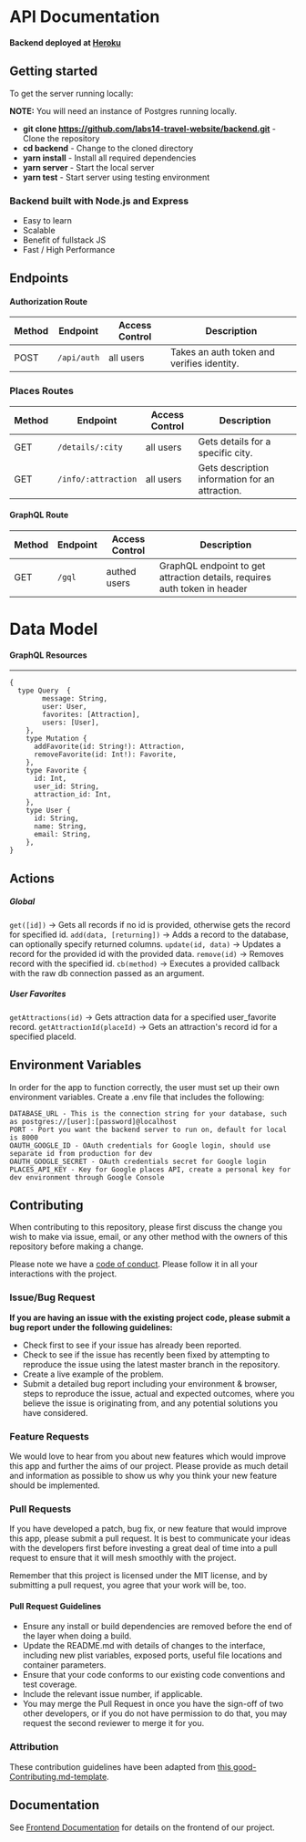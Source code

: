 # API Documentation

#### Backend deployed at [Heroku](http://roamly.herokuapp.com)

## Getting started

To get the server running locally:

**NOTE:** You will need an instance of Postgres running locally.

- **git clone https://github.com/labs14-travel-website/backend.git** - Clone the repository
- **cd backend** - Change to the cloned directory
- **yarn install** - Install all required dependencies
- **yarn server** - Start the local server
- **yarn test** - Start server using testing environment

### Backend built with Node.js and Express

- Easy to learn
- Scalable
- Benefit of fullstack JS
- Fast / High Performance

## Endpoints

#### Authorization Route

| Method | Endpoint                | Access Control | Description                                |
| ------ | ----------------------- | -------------- | ------------------------------------------ |
| POST   | `/api/auth`             | all users      | Takes an auth token and verifies identity. |

### Places Routes

| Method | Endpoint                | Access Control | Description                                     |
| ------ | ----------------------- | -------------- | ----------------------------------------------- |
| GET    | `/details/:city`        | all users      | Gets details for a specific city.               |
| GET    | `/info/:attraction`     | all users      | Gets description information for an attraction. |

#### GraphQL Route

| Method | Endpoint                | Access Control | Description                                |
| ------ | ----------------------- | -------------- | ------------------------------------------ |
| GET    | `/gql`                  | authed users   | GraphQL endpoint to get attraction details, requires auth token in header |

# Data Model

#### GraphQL Resources

---

```
{
  type Query  {
        message: String,
        user: User,
        favorites: [Attraction],
        users: [User],
    },
    type Mutation {
      addFavorite(id: String!): Attraction,
      removeFavorite(id: Int!): Favorite,
    },
    type Favorite {
      id: Int,
      user_id: String,
      attraction_id: Int,
    },
    type User {
      id: String,
      name: String,
      email: String,
    },
}
```

## Actions

##### Global

`get([id])` -> Gets all records if no id is provided, otherwise gets the record for specified id.
`add(data, [returning])` -> Adds a record to the database, can optionally specify returned columns.
`update(id, data)` -> Updates a record for the provided id with the provided data.
`remove(id)` -> Removes record with the specified id.
`cb(method)` -> Executes a provided callback with the raw db connection passed as an argument.

##### User Favorites

`getAttractions(id)` -> Gets attraction data for a specified user_favorite record.
`getAttractionId(placeId)` -> Gets an attraction's record id for a specified placeId.

## Environment Variables

In order for the app to function correctly, the user must set up their own environment variables.
Create a .env file that includes the following:

```
DATABASE_URL - This is the connection string for your database, such as postgres://[user]:[password]@localhost
PORT - Port you want the backend server to run on, default for local is 8000
OAUTH_GOOGLE_ID - OAuth credentials for Google login, should use separate id from production for dev
OAUTH_GOOGLE_SECRET - OAuth credentials secret for Google login
PLACES_API_KEY - Key for Google places API, create a personal key for dev environment through Google Console
```
    
## Contributing

When contributing to this repository, please first discuss the change you wish to make via issue, email, or any other method with the owners of this repository before making a change.

Please note we have a [code of conduct](./code_of_conduct.md). Please follow it in all your interactions with the project.

### Issue/Bug Request

 **If you are having an issue with the existing project code, please submit a bug report under the following guidelines:**
 - Check first to see if your issue has already been reported.
 - Check to see if the issue has recently been fixed by attempting to reproduce the issue using the latest master branch in the repository.
 - Create a live example of the problem.
 - Submit a detailed bug report including your environment & browser, steps to reproduce the issue, actual and expected outcomes,  where you believe the issue is originating from, and any potential solutions you have considered.

### Feature Requests

We would love to hear from you about new features which would improve this app and further the aims of our project. Please provide as much detail and information as possible to show us why you think your new feature should be implemented.

### Pull Requests

If you have developed a patch, bug fix, or new feature that would improve this app, please submit a pull request. It is best to communicate your ideas with the developers first before investing a great deal of time into a pull request to ensure that it will mesh smoothly with the project.

Remember that this project is licensed under the MIT license, and by submitting a pull request, you agree that your work will be, too.

#### Pull Request Guidelines

- Ensure any install or build dependencies are removed before the end of the layer when doing a build.
- Update the README.md with details of changes to the interface, including new plist variables, exposed ports, useful file locations and container parameters.
- Ensure that your code conforms to our existing code conventions and test coverage.
- Include the relevant issue number, if applicable.
- You may merge the Pull Request in once you have the sign-off of two other developers, or if you do not have permission to do that, you may request the second reviewer to merge it for you.

### Attribution

These contribution guidelines have been adapted from [this good-Contributing.md-template](https://gist.github.com/PurpleBooth/b24679402957c63ec426).

## Documentation

See [Frontend Documentation](https://github.com/labs14-travel-website/frontend/blob/master/README.md) for details on the frontend of our project.
